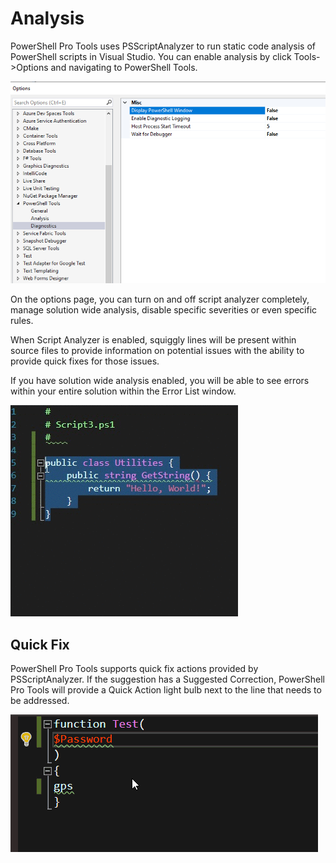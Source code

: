 # Analysis

PowerShell Pro Tools uses PSScriptAnalyzer to run static code analysis of PowerShell scripts in Visual Studio. You can enable analysis by click Tools-&gt;Options and navigating to PowerShell Tools. 

![Script Analysis Options](../../.gitbook/assets/image%20%2833%29.png)

On the options page, you can turn on and off script analyzer completely, manage solution wide analysis, disable specific severities or even specific rules. 

When Script Analyzer is enabled, squiggly lines will be present within source files to provide information on potential issues with the ability to provide quick fixes for those issues. 

If you have solution wide analysis enabled, you will be able to see errors within your entire solution within the Error List window. 

![Error List Window](../../.gitbook/assets/image%20%2810%29.png)

## Quick Fix

PowerShell Pro Tools supports quick fix actions provided by PSScriptAnalyzer. If the suggestion has a Suggested Correction, PowerShell Pro Tools will provide a Quick Action light bulb next to the line that needs to be addressed. 

![Executing quick fix actions](../../.gitbook/assets/quickfix.gif)


